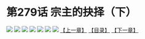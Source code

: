 # 第279话 宗主的抉择（下）
![](https://mhpic.xiaomingtaiji.net/comic/D/斗破苍穹拆分版/279话/1.jpg-zymk.middle.webp)
![](https://mhpic.xiaomingtaiji.net/comic/D/斗破苍穹拆分版/279话/2.jpg-zymk.middle.webp)
![](https://mhpic.xiaomingtaiji.net/comic/D/斗破苍穹拆分版/279话/3.jpg-zymk.middle.webp)
![](https://mhpic.xiaomingtaiji.net/comic/D/斗破苍穹拆分版/279话/4.jpg-zymk.middle.webp)
![](https://mhpic.xiaomingtaiji.net/comic/D/斗破苍穹拆分版/279话/5.jpg-zymk.middle.webp)
![](https://mhpic.xiaomingtaiji.net/comic/D/斗破苍穹拆分版/279话/6.jpg-zymk.middle.webp)
![](https://mhpic.xiaomingtaiji.net/comic/D/斗破苍穹拆分版/279话/7.jpg-zymk.middle.webp)
[【上一章】](./278.md)
[【目录】](./READMD.md)
[【下一章】](./280.md)
